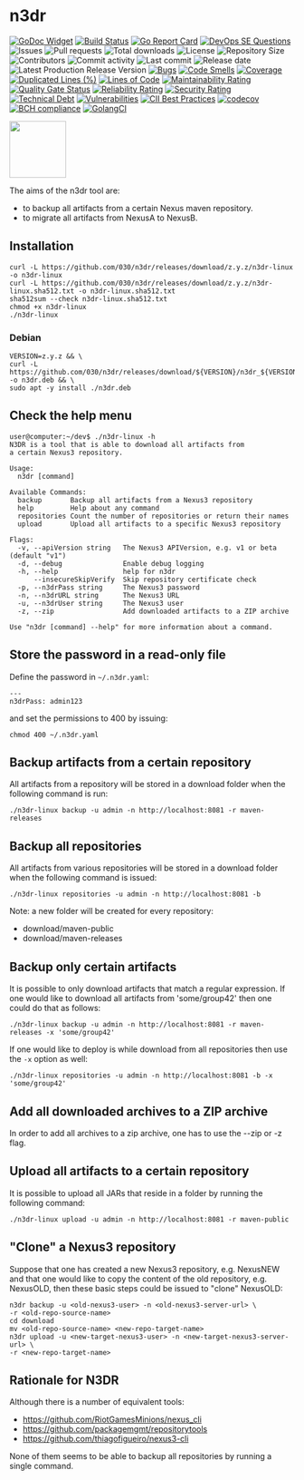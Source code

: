 # n3dr

[![GoDoc Widget]][GoDoc]
[![Build Status](https://travis-ci.org/030/n3dr.svg?branch=master)](https://travis-ci.org/030/n3dr)
[![Go Report Card](https://goreportcard.com/badge/github.com/030/n3dr)](https://goreportcard.com/report/github.com/030/n3dr)
[![DevOps SE Questions](https://img.shields.io/stackexchange/devops/t/n3dr.svg)](https://devops.stackexchange.com/tags/n3dr)
![Issues](https://img.shields.io/github/issues-raw/030/n3dr.svg)
![Pull requests](https://img.shields.io/github/issues-pr-raw/030/n3dr.svg)
![Total downloads](https://img.shields.io/github/downloads/030/n3dr/total.svg)
![License](https://img.shields.io/github/license/030/n3dr.svg)
![Repository Size](https://img.shields.io/github/repo-size/030/n3dr.svg)
![Contributors](https://img.shields.io/github/contributors/030/n3dr.svg)
![Commit activity](https://img.shields.io/github/commit-activity/m/030/n3dr.svg)
![Last commit](https://img.shields.io/github/last-commit/030/n3dr.svg)
![Release date](https://img.shields.io/github/release-date/030/n3dr.svg)
![Latest Production Release Version](https://img.shields.io/github/release/030/n3dr.svg)
[![Bugs](https://sonarcloud.io/api/project_badges/measure?project=030_n3dr&metric=bugs)](https://sonarcloud.io/dashboard?id=030_n3dr)
[![Code Smells](https://sonarcloud.io/api/project_badges/measure?project=030_n3dr&metric=code_smells)](https://sonarcloud.io/dashboard?id=030_n3dr)
[![Coverage](https://sonarcloud.io/api/project_badges/measure?project=030_n3dr&metric=coverage)](https://sonarcloud.io/dashboard?id=030_n3dr)
[![Duplicated Lines (%)](https://sonarcloud.io/api/project_badges/measure?project=030_n3dr&metric=duplicated_lines_density)](https://sonarcloud.io/dashboard?id=030_n3dr)
[![Lines of Code](https://sonarcloud.io/api/project_badges/measure?project=030_n3dr&metric=ncloc)](https://sonarcloud.io/dashboard?id=030_n3dr)
[![Maintainability Rating](https://sonarcloud.io/api/project_badges/measure?project=030_n3dr&metric=sqale_rating)](https://sonarcloud.io/dashboard?id=030_n3dr)
[![Quality Gate Status](https://sonarcloud.io/api/project_badges/measure?project=030_n3dr&metric=alert_status)](https://sonarcloud.io/dashboard?id=030_n3dr)
[![Reliability Rating](https://sonarcloud.io/api/project_badges/measure?project=030_n3dr&metric=reliability_rating)](https://sonarcloud.io/dashboard?id=030_n3dr)
[![Security Rating](https://sonarcloud.io/api/project_badges/measure?project=030_n3dr&metric=security_rating)](https://sonarcloud.io/dashboard?id=030_n3dr)
[![Technical Debt](https://sonarcloud.io/api/project_badges/measure?project=030_n3dr&metric=sqale_index)](https://sonarcloud.io/dashboard?id=030_n3dr)
[![Vulnerabilities](https://sonarcloud.io/api/project_badges/measure?project=030_n3dr&metric=vulnerabilities)](https://sonarcloud.io/dashboard?id=030_n3dr)
[![CII Best Practices](https://bestpractices.coreinfrastructure.org/projects/2810/badge)](https://bestpractices.coreinfrastructure.org/projects/2810)
[![codecov](https://codecov.io/gh/030/n3dr/branch/master/graph/badge.svg)](https://codecov.io/gh/030/n3dr)
[![BCH compliance](https://bettercodehub.com/edge/badge/030/n3dr?branch=master)](https://bettercodehub.com/results/030/n3dr)
[![GolangCI](https://golangci.com/badges/github.com/golangci/golangci-web.svg)](https://golangci.com/r/github.com/030/n3dr)

<a href="https://n3dr.releasesoftwaremoreoften.com"><img src="https://github.com/030/n3dr/raw/master/logo/logo.png" width="100"></a>

The aims of the n3dr tool are:
 * to backup all artifacts from a certain Nexus maven repository.
 * to migrate all artifacts from NexusA to NexusB.

## Installation

```
curl -L https://github.com/030/n3dr/releases/download/z.y.z/n3dr-linux -o n3dr-linux
curl -L https://github.com/030/n3dr/releases/download/z.y.z/n3dr-linux.sha512.txt -o n3dr-linux.sha512.txt
sha512sum --check n3dr-linux.sha512.txt
chmod +x n3dr-linux
./n3dr-linux
```

### Debian

```
VERSION=z.y.z && \
curl -L https://github.com/030/n3dr/releases/download/${VERSION}/n3dr_${VERSION}-0.deb -o n3dr.deb && \
sudo apt -y install ./n3dr.deb
```

## Check the help menu

```
user@computer:~/dev$ ./n3dr-linux -h
N3DR is a tool that is able to download all artifacts from
a certain Nexus3 repository.

Usage:
  n3dr [command]

Available Commands:
  backup       Backup all artifacts from a Nexus3 repository
  help         Help about any command
  repositories Count the number of repositories or return their names
  upload       Upload all artifacts to a specific Nexus3 repository

Flags:
  -v, --apiVersion string   The Nexus3 APIVersion, e.g. v1 or beta (default "v1")
  -d, --debug               Enable debug logging
  -h, --help                help for n3dr
      --insecureSkipVerify  Skip repository certificate check
  -p, --n3drPass string     The Nexus3 password
  -n, --n3drURL string      The Nexus3 URL
  -u, --n3drUser string     The Nexus3 user
  -z, --zip                 Add downloaded artifacts to a ZIP archive

Use "n3dr [command] --help" for more information about a command.
```

## Store the password in a read-only file

Define the password in `~/.n3dr.yaml`:

```
---
n3drPass: admin123
```

and set the permissions to 400 by issuing:

```
chmod 400 ~/.n3dr.yaml
```

## Backup artifacts from a certain repository

All artifacts from a repository will be stored in a download folder when
the following command is run:

```
./n3dr-linux backup -u admin -n http://localhost:8081 -r maven-releases
```

## Backup all repositories

All artifacts from various repositories will be stored in a download
folder when the following command is issued:

```
./n3dr-linux repositories -u admin -n http://localhost:8081 -b
```

Note: a new folder will be created for every repository:

* download/maven-public
* download/maven-releases

## Backup only certain artifacts

It is possible to only download artifacts that match a regular expression. If
one would like to download all artifacts from 'some/group42' then one could do
that as follows:

```
./n3dr-linux backup -u admin -n http://localhost:8081 -r maven-releases -x 'some/group42'
```

If one would like to deploy is while download from all repositories then use
the `-x` option as well:

```
./n3dr-linux repositories -u admin -n http://localhost:8081 -b -x 'some/group42'
```

## Add all downloaded archives to a ZIP archive

In order to add all archives to a zip archive, one has to use the --zip or -z flag.

## Upload all artifacts to a certain repository

It is possible to upload all JARs that reside in a folder by
running the following command:

```
./n3dr-linux upload -u admin -n http://localhost:8081 -r maven-public
```

## "Clone" a Nexus3 repository

Suppose that one has created a new Nexus3 repository, e.g. NexusNEW and that
one would like to copy the content of the old repository, e.g. NexusOLD, then
these basic steps could be issued to "clone" NexusOLD:

```
n3dr backup -u <old-nexus3-user> -n <old-nexus3-server-url> \
-r <old-repo-source-name>
cd download
mv <old-repo-source-name> <new-repo-target-name>
n3dr upload -u <new-target-nexus3-user> -n <new-target-nexus3-server-url> \
-r <new-repo-target-name>
```

## Rationale for N3DR

Although there is a number of equivalent tools:

* https://github.com/RiotGamesMinions/nexus_cli
* https://github.com/packagemgmt/repositorytools
* https://github.com/thiagofigueiro/nexus3-cli

None of them seems to be able to backup all repositories by running
a single command.

[GoDoc]: https://godoc.org/github.com/030/n3dr
[GoDoc Widget]: https://godoc.org/github.com/030/n3dr?status.svg
